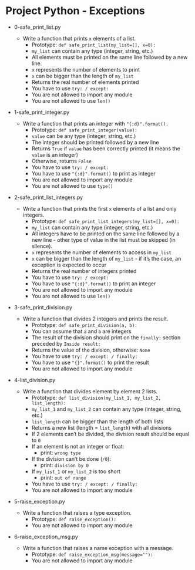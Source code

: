 # Project Python - Exceptions

*   0-safe_print_list.py
    - Write a function that prints `x` elements of a list.
      - Prototype: `def safe_print_list(my_list=[], x=0):`
      - `my_list` can contain any type (integer, string, etc.)
      - All elements must be printed on the same line followed by a new line.
      - `x` represents the number of elements to print
      - `x` can be bigger than the length of `my_list`
      - Returns the real number of elements printed
      - You have to use `try: / except:`
      - You are not allowed to import any module
      - You are not allowed to use `len()`

*   1-safe_print_integer.py
    - Write a function that prints an integer with `"{:d}".format().`
      - Prototype: `def safe_print_integer(value):`
      - `value` can be any type (integer, string, etc.)
      - The integer should be printed followed by a new line
      - Returns `True` if `value` has been correctly printed (it means the `value` is an integer)
      - Otherwise, returns `False`
      - You have to use `try: / except:`
      - You have to use `"{:d}".format()` to print as integer
      - You are not allowed to import any module
      - You are not allowed to use `type()`

*   2-safe_print_list_integers.py
    - Write a function that prints the first `x` elements of a list and only integers.
      - Prototype: `def safe_print_list_integers(my_list=[], x=0):`
      - `my_list` can contain any type (integer, string, etc.)
      - All integers have to be printed on the same line followed by a new line - other type of value in the list must be skipped (in silence).
      - `x` represents the number of elements to access in `my_list`
      - `x` can be bigger than the length of `my_list` - if it’s the case, an exception is expected to occur
      - Returns the real number of integers printed
      - You have to use `try: / except:`
      - You have to use `"{:d}".format()` to print an integer
      - You are not allowed to import any module
      - You are not allowed to use `len()`

*   3-safe_print_division.py
    - Write a function that divides 2 integers and prints the result.
      - Prototype: `def safe_print_division(a, b):`
      - You can assume that `a` and `b` are integers
      - The result of the division should print on the `finally:` section preceded by `Inside result:`
      - Returns the value of the division, otherwise: `None`
      - You have to use `try: / except: / finally:`
      - You have to use `"{}".format()` to print the result
      - You are not allowed to import any module

*   4-list_division.py
    - Write a function that divides element by element 2 lists.
      - Prototype: `def list_division(my_list_1, my_list_2, list_length):`
      - `my_list_1` and `my_list_2` can contain any type (integer, string, etc.)
      - `list_length` can be bigger than the length of both lists
      - Returns a new list (length = `list_length`) with all divisions
      - If 2 elements can’t be divided, the division result should be equal to `0`
      - If an element is not an integer or float:
        - print: `wrong type`
      - If the division can’t be done (`/0`):
        - print: `division by 0`
      - If `my_list_1` or `my_list_2` is too short
        - print: `out of range`
      - You have to use `try: / except: / finally:`
      - You are not allowed to import any module

*   5-raise_exception.py
    - Write a function that raises a type exception.
      - Prototype: `def raise_exception():`
      - You are not allowed to import any module

*   6-raise_exception_msg.py
    - Write a function that raises a name exception with a message.
      - Prototype: `def raise_exception_msg(message=""):`
      - You are not allowed to import any module
